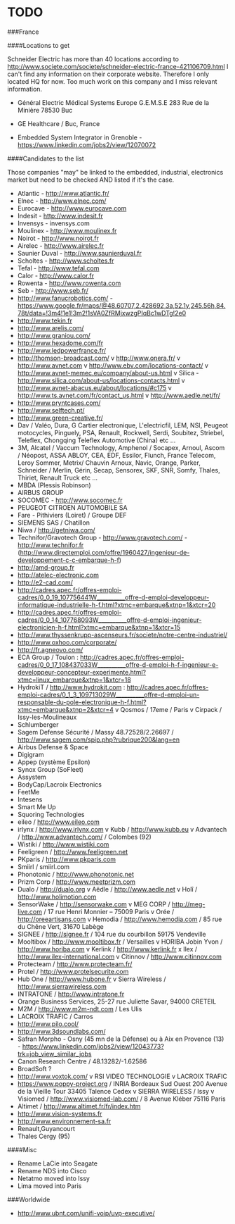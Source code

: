 TODO
====

###France

####Locations to get

Schneider Electric has more than 40 locations according to http://www.societe.com/societe/schneider-electric-france-421106709.html
I can't find any information on their corporate website.
Therefore I only located HQ for now. Too much work on this company and I miss relevant information.

- Général Electric Médical Systems Europe G.E.M.S.E
  283 Rue de la Minière
  78530 Buc

- GE Healthcare / Buc, France

- Embedded System Integrator in Grenoble - https://www.linkedin.com/jobs2/view/12070072

####Candidates to the list

Those companies "may" be linked to the embedded, industrial, electronics market but need to be checked AND listed if it's the case.

- Atlantic - http://www.atlantic.fr/
- Elnec - http://www.elnec.com/
- Eurocave - http://www.eurocave.com
- Indesit - http://www.indesit.fr
- Invensys - invensys.com
- Moulinex - http://www.moulinex.fr
- Noirot - http://www.noirot.fr
- Airelec - http://www.airelec.fr
- Saunier Duval - http://www.saunierduval.fr
- Scholtes - http://www.scholtes.fr
- Tefal - http://www.tefal.com
- Calor - http://www.calor.fr
- Rowenta - http://www.rowenta.com
- Seb - http://www.seb.fr/
- http://www.fanucrobotics.com/ - https://www.google.fr/maps/@48.60707,2.428692,3a,52.1y,245.56h,84.78t/data=!3m4!1e1!3m2!1sVA0ZfRMjxwzgPIqBc1wDTg!2e0
- http://www.tekin.fr
- http://www.arelis.com/
- http://www.graniou.com/
- http://www.hexadome.com/fr
- http://www.ledpowerfrance.fr/
- http://thomson-broadcast.com/
v http://www.onera.fr/
v http://www.avnet.com
v http://www.ebv.com/locations-contact/
v http://www.avnet-memec.eu/company/about-us.html
v Silica - http://www.silica.com/about-us/locations-contacts.html
v http://www.avnet-abacus.eu/about/locations/#c175
v http://www.ts.avnet.com/fr/contact_us.html
v http://www.aedle.net/fr/
- http://www.pryntcases.com/
- http://www.selftech.pt/
- http://www.green-creative.fr/ 
- Dav / Valéo, Dura, G Cartier electronique, L'electricfil, LEM, NSI, Peugeot motocycles, Pinguely, PSA, Renault, Rockwell, Serdi, Soubitez, Striebel, Teleflex, Chongqing Teleflex Automotive (China) etc ...
- 3M, Alcatel / Vaccum Technology, Amphenol / Socapex, Arnoul, Ascom / Néopost, ASSA ABLOY, CEA, EDF, Essilor, Flunch, France Telecom, Leroy Sommer, Metrix/ Chauvin Arnoux, Navic, Orange, Parker, Schneider / Merlin, Gérin, Secap, Sensorex, SKF, SNR, Somfy, Thales, Thiriet, Renault Truck etc ... 
- MBDA (Plessis Robinson)
- AIRBUS GROUP
- SOCOMEC - http://www.socomec.fr
- PEUGEOT CITROEN AUTOMOBILE SA
- Fare - Pithiviers (Loiret) / Groupe DEF
- SIEMENS SAS / Chatillon
- Niwa / http://getniwa.com/
- Technifor/Gravotech Group - http://www.gravotech.com/ - http://www.technifor.fr (http://www.directemploi.com/offre/1960427/ingenieur-de-developpement-c-c-embarque-h-f)
- http://amd-group.fr
- http://atelec-electronic.com
- http://e2-cad.com/
- http://cadres.apec.fr/offres-emploi-cadres/0_0_19_107756441W__________offre-d-emploi-developpeur-informatique-industrielle-h-f.html?xtmc=embarque&xtnp=1&xtcr=20
- http://cadres.apec.fr/offres-emploi-cadres/0_0_14_107768093W__________offre-d-emploi-ingenieur-electronicien-h-f.html?xtmc=embarque&xtnp=1&xtcr=15
- http://www.thyssenkrupp-ascenseurs.fr/societe/notre-centre-industriel/
- http://www.oxhoo.com/corporate/
- http://fr.agneovo.com/
- ECA Group / Toulon : http://cadres.apec.fr/offres-emploi-cadres/0_0_17_108437033W__________offre-d-emploi-h-f-ingenieur-e-developpeur-concepteur-experimente.html?xtmc=linux_embarque&xtnp=1&xtcr=18
- HydrokiT / http://www.hydrokit.com : http://cadres.apec.fr/offres-emploi-cadres/0_1_3_109713029W__________offre-d-emploi-un-responsable-du-pole-electronique-h-f.html?xtmc=embarque&xtnp=2&xtcr=4
v Qosmos / 17eme / Paris
v Cirpack / Issy-les-Moulineaux
- Schlumberger
- Sagem Defense Sécurité / Massy 48.72528/2.26697 / http://www.sagem.com/spip.php?rubrique200&lang=en
- Airbus Defense & Space
- Digigram
- Appep (système Epsilon)
- Synox Group (SoFleet)
- Assystem
- BodyCap/Lacroix Electronics
- FeetMe
- Intesens
- Smart Me Up
- Squoring Technologies
- eileo / http://www.eileo.com
- irlynx / http://www.irlynx.com
v Kubb / http://www.kubb.eu
v Advantech / http://www.advantech.com/ / Colombes (92)
- Wistiki / http://www.wistiki.com
- Feeligreen / http://www.feeligreen.net
- PKparis / http://www.pkparis.com
- Smiirl / smiirl.com
- Phonotonic / http://www.phonotonic.net
- Prizm Corp / http://www.meetprizm.com
- Dualo / http://dualo.org
v Aëdle / http://www.aedle.net
v Holî / http://www.holimotion.com
- SensorWake / http://sensorwake.com
v MEG CORP / http://meg-live.com / 17 rue Henri Monnier – 75009 Paris
v Orée / http://oreeartisans.com
v Hemodia / http://www.hemodia.com / 85 rue du Chêne Vert, 31670 Labège
- SIGNEE / http://signee.fr / 104 rue du courbillon 59175 Vendeville
- Mooltibox / http://www.mooltibox.fr / Versailles
v HORIBA Jobin Yvon / http://www.horiba.com
v Kerlink / http://www.kerlink.fr
x Ilex / http://www.ilex-international.com
v Citinnov / http://www.citinnov.com
- Protecteam / http://www.protecteam.fr/
- Protel / http://www.protelsecurite.com
- Hub One / http://www.hubone.fr
v Sierra Wireless / http://www.sierrawireless.com
- INTRATONE / http://www.intratone.fr
- Orange Business Services, 25-27 rue Juliette Savar, 94000 CRETEIL
- M2M / http://www.m2m-ndt.com / Les Ulis
- LACROIX TRAFIC / Carros
- http://www.pilo.cool/
- http://www.3dsoundlabs.com/
- Safran Morpho - Osny (45 mn de la Défense) ou à Aix en Provence (13) - https://www.linkedin.com/jobs2/view/12043773?trk=job_view_similar_jobs
- Canon Research Centre / 48.13282/-1.62586
- BroadSoft ?
- http://www.voxtok.com/
v RSI VIDEO TECHNOLOGIE
v LACROIX TRAFIC
- https://www.poppy-project.org / INRIA Bordeaux Sud Ouest 200 Avenue de la Vieille Tour 33405 Talence Cedex
v SIERRA WIRELESS / Issy
v Visiomed / http://www.visiomed-lab.com/ / 8 Avenue Kléber 75116 Paris
- Altimet / http://www.altimet.fr/fr/index.htm
- http://www.vision-systems.fr
- http://www.environnement-sa.fr
- Renault,Guyancourt
- Thales Cergy (95)

####Misc

- Rename LaCie into Seagate
- Rename NDS into Cisco
- Netatmo moved into Issy
- Lima moved into Paris

###Worldwide

- http://www.ubnt.com/unifi-voip/uvp-executive/


